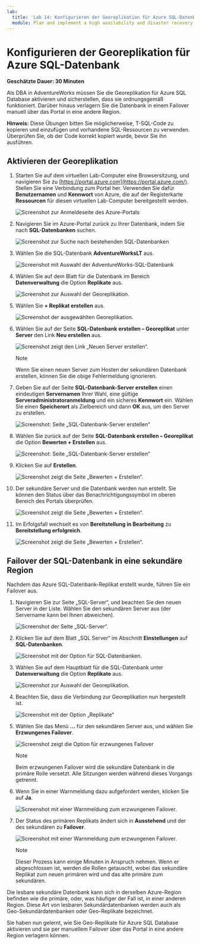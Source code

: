 ```yaml
---
lab:
  title: 'Lab 14: Konfigurieren der Georeplikation für Azure SQL-Datenbank'
  module: Plan and implement a high availability and disaster recovery solution
---
```


# Konfigurieren der Georeplikation für Azure SQL-Datenbank

**Geschätzte Dauer: 30 Minuten**

Als DBA in AdventureWorks müssen Sie die Georeplikation für Azure SQL Database aktivieren und sicherstellen, dass sie ordnungsgemäß funktioniert. Darüber hinaus verlagern Sie die Datenbank in einem Failover manuell über das Portal in eine andere Region.

**Hinweis:** Diese Übungen bitten Sie möglicherweise, T-SQL-Code zu kopieren und einzufügen und vorhandene SQL-Ressourcen zu verwenden. Überprüfen Sie, ob der Code korrekt kopiert wurde, bevor Sie ihn ausführen.

## Aktivieren der Georeplikation

1. Starten Sie auf dem virtuellen Lab-Computer eine Browsersitzung, und navigieren Sie zu [https://portal.azure.com](https://portal.azure.com/). Stellen Sie eine Verbindung zum Portal her. Verwenden Sie dafür **Benutzernamen** und **Kennwort** von Azure, die auf der Registerkarte **Ressourcen** für diesen virtuellen Lab-Computer bereitgestellt werden.

    ![Screenshot zur Anmeldeseite des Azure-Portals](../images/dp-300-module-01-lab-01.png)

1. Navigieren Sie im Azure-Portal zurück zu Ihrer Datenbank, indem Sie nach **SQL-Datenbanken** suchen.

    ![Screenshot zur Suche nach bestehenden SQL-Datenbanken](../images/dp-300-module-13-lab-03.png)

1. Wählen Sie die SQL-Datenbank **AdventureWorksLT** aus.

    ![Screenshot mit Auswahl der AdventureWorks-SQL-Datenbank](../images/dp-300-module-13-lab-04.png)

1. Wählen Sie auf dem Blatt für die Datenbank im Bereich **Datenverwaltung** die Option **Replikate** aus.

    ![Screenshot zur Auswahl der Georeplikation.](../images/dp-300-module-14-lab-01.png)

1. Wählen Sie **+ Replikat erstellen** aus.

    ![Screenshot der ausgewählten Georeplikation.](../images/dp-300-module-14-lab-02.png)

1. Wählen Sie auf der Seite **SQL-Datenbank erstellen – Georeplikat** unter **Server** den Link **Neu erstellen** aus.

    ![Screenshot zeigt den Link „Neuen Server erstellen“.](../images/dp-300-module-14-lab-03.png)

    >[!NOTE]
    > Wenn Sie einen neuen Server zum Hosten der sekundären Datenbank erstellen, können Sie die obige Fehlermeldung ignorieren.

1. Geben Sie auf der Seite **SQL-Datenbank-Server erstellen** einen eindeutigen **Servernamen** Ihrer Wahl, eine gültige **Serveradministratoranmeldung** und ein sicheres **Kennwort** ein. Wählen Sie einen **Speicherort** als Zielbereich und dann **OK** aus, um den Server zu erstellen.

    ![Screenshot: Seite „SQL-Datenbank-Server erstellen“](../images/dp-300-module-14-lab-04.png)

1. Wählen Sie zurück auf der Seite **SQL-Datenbank erstellen – Georeplikat** die Option **Bewerten + Erstellen** aus.

    ![Screenshot: Seite „SQL-Datenbank-Server erstellen“](../images/dp-300-module-14-lab-05.png)

1. Klicken Sie auf **Erstellen**.

    ![Screenshot zeigt die Seite „Bewerten + Erstellen“.](../images/dp-300-module-14-lab-06.png)

1. Der sekundäre Server und die Datenbank werden nun erstellt. Sie können den Status über das Benachrichtigungssymbol im oberen Bereich des Portals überprüfen. 

    ![Screenshot zeigt die Seite „Bewerten + Erstellen“.](../images/dp-300-module-14-lab-07.png)

1. Im Erfolgsfall wechselt es von **Bereitstellung in Bearbeitung** zu **Bereitstellung erfolgreich**.

    ![Screenshot zeigt die Seite „Bewerten + Erstellen“.](../images/dp-300-module-14-lab-08.png)

## Failover der SQL-Datenbank in eine sekundäre Region

Nachdem das Azure SQL-Datenbank-Replikat erstellt wurde, führen Sie ein Failover aus.

1. Navigieren Sie zur Seite „SQL-Server“, und beachten Sie den neuen Server in der Liste. Wählen Sie den sekundären Server aus (der Servername kann bei Ihnen abweichen).

    ![Screenshot der Seite „SQL-Server“.](../images/dp-300-module-14-lab-09.png)

1. Klicken Sie auf dem Blatt „SQL Server“ im Abschnitt **Einstellungen** auf **SQL-Datenbanken**.

    ![Screenshot mit der Option für SQL-Datenbanken.](../images/dp-300-module-14-lab-10.png)

1. Wählen Sie auf dem Hauptblatt für die SQL-Datenbank unter **Datenverwaltung** die Option **Replikate** aus.

    ![Screenshot zur Auswahl der Georeplikation.](../images/dp-300-module-14-lab-01.png)

1. Beachten Sie, dass die Verbindung zur Georeplikation nun hergestellt ist.

    ![Screenshot mit der Option „Replikate“](../images/dp-300-module-14-lab-11.png)

1. Wählen Sie das Menü **...** für den sekundären Server aus, und wählen Sie **Erzwungenes Failover**.

    ![Screenshot zeigt die Option für erzwungenes Failover](../images/dp-300-module-14-lab-12.png)

    > [!NOTE]
    > Beim erzwungenen Failover wird die sekundäre Datenbank in die primäre Rolle versetzt. Alle Sitzungen werden während dieses Vorgangs getrennt.

1. Wenn Sie in einer Warnmeldung dazu aufgefordert werden, klicken Sie auf **Ja**.

    ![Screenshot mit einer Warnmeldung zum erzwungenen Failover.](../images/dp-300-module-14-lab-13.png)

1. Der Status des primären Replikats ändert sich in **Ausstehend** und der des sekundären zu **Failover**. 

    ![Screenshot mit einer Warnmeldung zum erzwungenen Failover.](../images/dp-300-module-14-lab-14.png)

    > [!NOTE]
    > Dieser Prozess kann einige Minuten in Anspruch nehmen. Wenn er abgeschlossen ist, werden die Rollen getauscht, wobei das sekundäre Replikat zum neuen primären wird und das alte primäre zum sekundären.

Die lesbare sekundäre Datenbank kann sich in derselben Azure-Region befinden wie die primäre, oder, was häufiger der Fall ist, in einer anderen Region. Diese Art von lesbaren Sekundärdatenbanken werden auch als Geo-Sekundärdatenbanken oder Geo-Replikate bezeichnet.

Sie haben nun gelernt, wie Sie Geo-Replikate für Azure SQL Database aktivieren und sie per manuellem Failover über das Portal in eine andere Region verlagern können.
